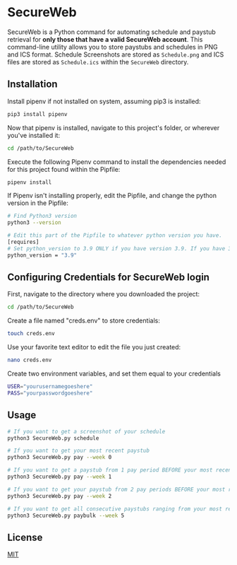 # SecureWeb

SecureWeb is a Python command for automating schedule and paystub retrieval for **only those that have a valid SecureWeb account**. This command-line utility allows you to store paystubs and schedules in PNG and ICS format. Schedule Screenshots are stored as ```Schedule.png``` and ICS files are stored as ```Schedule.ics``` within the ```SecureWeb``` directory. 

  

## Installation

Install pipenv if not installed on system, assuming pip3 is installed:
```bash
pip3 install pipenv
```

Now that pipenv is installed, navigate to this project's folder, or wherever you've installed it:
```bash
cd /path/to/SecureWeb
```

Execute the following Pipenv command to install the dependencies needed for this project found within the Pipfile:
```bash
pipenv install
```

If Pipenv isn't installing properly, edit the Pipfile, and change the python version in the Pipfile:
```bash
# Find Python3 version
python3 --version

# Edit this part of the Pipfile to whatever python version you have. 
[requires]
# Set python_version to 3.9 ONLY if you have version 3.9. If you have 3.8 or 3.7 set it to that
python_version = "3.9"
```
  

## Configuring Credentials for SecureWeb login

  

First, navigate to the directory where you downloaded the project:

```bash
cd /path/to/SecureWeb
```

Create a file named "creds.env" to store credentials:

```bash
touch creds.env
```

Use your favorite text editor to edit the file you just created:
```bash
nano creds.env
```

Create two environment variables, and set them equal to your credentials

```bash
USER="yourusernamegoeshere"
PASS="yourpasswordgoeshere"
```

  

## Usage

```bash
# If you want to get a screenshot of your schedule
python3 SecureWeb.py schedule

# If you want to get your most recent paystub
python3 SecureWeb.py pay --week 0

# If you want to get a paystub from 1 pay period BEFORE your most recent paystub
python3 SecureWeb.py pay --week 1

# If you want to get your paystub from 2 pay periods BEFORE your most recent paystub
python3 SecureWeb.py pay --week 2

# If you want to get all consecutive paystubs ranging from your most recent to 5 pay periods BEFORE your most recent paystub
python3 SecureWeb.py paybulk --week 5
```

  

## License

[MIT](https://choosealicense.com/licenses/mit/)
